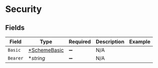 # Security


## Fields

| Field                                              | Type                                               | Required                                           | Description                                        | Example                                            |
| -------------------------------------------------- | -------------------------------------------------- | -------------------------------------------------- | -------------------------------------------------- | -------------------------------------------------- |
| `Basic`                                            | [*SchemeBasic](../../models/shared/schemebasic.md) | :heavy_minus_sign:                                 | N/A                                                |                                                    |
| `Bearer`                                           | **string*                                          | :heavy_minus_sign:                                 | N/A                                                |                                                    |